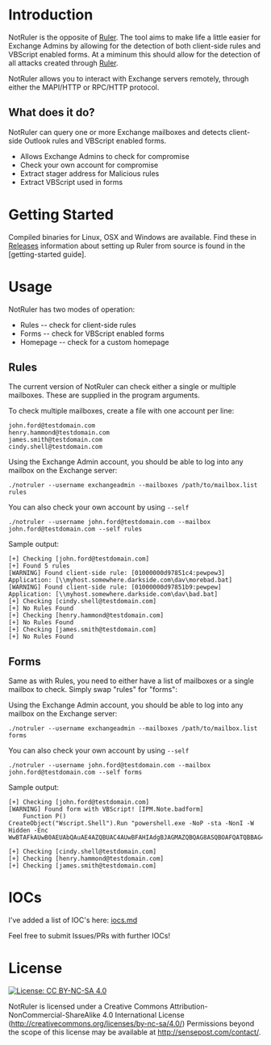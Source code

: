 # Introduction

NotRuler is the opposite of [Ruler]. The tool aims to make life a little easier for Exchange Admins by allowing for the detection of both client-side rules and VBScript enabled forms. At a miminum this should allow for the detection of all attacks created through [Ruler].

NotRuler allows you to interact with Exchange servers remotely, through either the MAPI/HTTP or RPC/HTTP protocol.

## What does it do?

NotRuler can query one or more Exchange mailboxes and detects client-side Outlook rules and VBScript enabled forms.

* Allows Exchange Admins to check for compromise
* Check your own account for compromise
* Extract stager address for Malicious rules
* Extract VBScript used in forms

# Getting Started

Compiled binaries for Linux, OSX and Windows are available. Find these in [Releases]
information about setting up Ruler from source is found in the [getting-started guide].

# Usage

NotRuler has two modes of operation:

* Rules -- check for client-side rules
* Forms -- check for VBScript enabled forms
* Homepage -- check for a custom homepage

## Rules

The current version of NotRuler can check either a single or multiple mailboxes. These are supplied in the program arguments.

To check multiple mailboxes, create a file with one account per line:

```
john.ford@testdomain.com
henry.hammond@testdomain.com
james.smith@testdomain.com
cindy.shell@testdomain.com
```

Using the Exchange Admin account, you should be able to log into any mailbox on the Exchange server:

```
./notruler --username exchangeadmin --mailboxes /path/to/mailbox.list rules
```

You can also check your own account by using ```--self```

```
./notruler --username john.ford@testdomain.com --mailbox john.ford@testdomain.com --self rules
```


Sample output:

```
[+] Checking [john.ford@testdomain.com]
[+] Found 5 rules
[WARNING] Found client-side rule: [01000000d97851c4:pewpew3] Application: [\\myhost.somewhere.darkside.com\dav\morebad.bat]
[WARNING] Found client-side rule: [01000000d97851b9:pewpew] Application: [\\myhost.somewhere.darkside.com\dav\bad.bat]
[+] Checking [cindy.shell@testdomain.com]
[+] No Rules Found
[+] Checking [henry.hammond@testdomain.com]
[+] No Rules Found
[+] Checking [james.smith@testdomain.com]
[+] No Rules Found
```

## Forms

Same as with Rules, you need to either have a list of mailboxes or a single mailbox to check. Simply swap "rules" for "forms":

Using the Exchange Admin account, you should be able to log into any mailbox on the Exchange server:

```
./notruler --username exchangeadmin --mailboxes /path/to/mailbox.list forms
```

You can also check your own account by using ```--self```

```
./notruler --username john.ford@testdomain.com --mailbox john.ford@testdomain.com --self forms
```

Sample output:

```
[+] Checking [john.ford@testdomain.com]
[WARNING] Found form with VBScript! [IPM.Note.badform]
    Function P()
CreateObject("Wscript.Shell").Run "powershell.exe -NoP -sta -NonI -W Hidden -Enc WwBTAFkAUwB0AEUAbQAuAE4AZQBUAC4AUwBFAHIAdgBJAGMAZQBQAG8ASQBOAFQATQBBAG4AYQBHAEUAcgBdADoAOgBFAHgAcABlAGMAVAAxADAAMABDAG8ATgB0AGkATgBVAEUAIA=="

[+] Checking [cindy.shell@testdomain.com]
[+] Checking [henry.hammond@testdomain.com]
[+] Checking [james.smith@testdomain.com]
```

# IOCs

I've added a list of IOC's here: [iocs.md](https://github.com/sensepost/notruler/blob/master/iocs.md)

Feel free to submit Issues/PRs with further IOCs!

# License
[![License: CC BY-NC-SA 4.0](https://img.shields.io/badge/License-CC%20BY--NC--SA%204.0-lightgrey.svg)](http://creativecommons.org/licenses/by-nc-sa/4.0/)

NotRuler is licensed under a Creative Commons Attribution-NonCommercial-ShareAlike 4.0 International License (http://creativecommons.org/licenses/by-nc-sa/4.0/) Permissions beyond the scope of this license may be available at http://sensepost.com/contact/.


[Ruler]: <https://github.com/sensepost/ruler>
[Releases]: <https://github.com/sensepost/notruler/releases>
